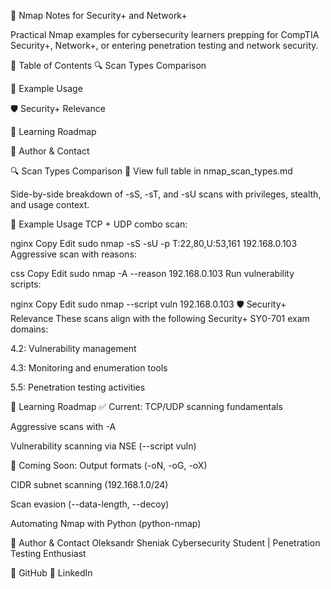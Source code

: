 📡 Nmap Notes for Security+ and Network+



Practical Nmap examples for cybersecurity learners prepping for CompTIA Security+, Network+, or entering penetration testing and network security.

🧭 Table of Contents
🔍 Scan Types Comparison

🧪 Example Usage

🛡️ Security+ Relevance

🚀 Learning Roadmap

👤 Author & Contact

🔍 Scan Types Comparison
📄 View full table in nmap_scan_types.md

Side-by-side breakdown of -sS, -sT, and -sU scans with privileges, stealth, and usage context.

🧪 Example Usage
TCP + UDP combo scan:

nginx
Copy
Edit
sudo nmap -sS -sU -p T:22,80,U:53,161 192.168.0.103
Aggressive scan with reasons:

css
Copy
Edit
sudo nmap -A --reason 192.168.0.103
Run vulnerability scripts:

nginx
Copy
Edit
sudo nmap --script vuln 192.168.0.103
🛡️ Security+ Relevance
These scans align with the following Security+ SY0-701 exam domains:

4.2: Vulnerability management

4.3: Monitoring and enumeration tools

5.5: Penetration testing activities

🚀 Learning Roadmap
✅ Current:
TCP/UDP scanning fundamentals

Aggressive scans with -A

Vulnerability scanning via NSE (--script vuln)

📌 Coming Soon:
Output formats (-oN, -oG, -oX)

CIDR subnet scanning (192.168.1.0/24)

Scan evasion (--data-length, --decoy)

Automating Nmap with Python (python-nmap)

👤 Author & Contact
Oleksandr Sheniak
Cybersecurity Student | Penetration Testing Enthusiast

🔗 GitHub
🔗 LinkedIn
